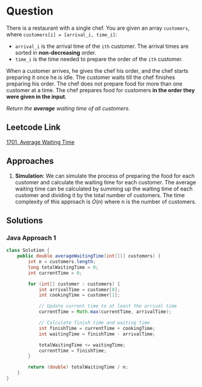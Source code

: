 # Question

There is a restaurant with a single chef. You are given an array `customers`, where `customers[i] = [arrival_i, time_i]`:

- `arrival_i` is the arrival time of the `ith` customer. The arrival times are sorted in **non-decreasing** order.
- `time_i` is the time needed to prepare the order of the `ith` customer.

When a customer arrives, he gives the chef his order, and the chef starts preparing it once he is idle. The customer waits till the chef finishes preparing his order. The chef does not prepare food for more than one customer at a time. The chef prepares food for customers **in the order they were given in the input**.

_Return the **average** waiting time of all customers._

## Leetcode Link

[1701. Average Waiting Time](https://leetcode.com/problems/average-waiting-time/)

## Approaches

1. **Simulation**: We can simulate the process of preparing the food for each customer and calculate the waiting time for each customer. The average waiting time can be calculated by summing up the waiting time of each customer and dividing it by the total number of customers. The time complexity of this approach is $O(n)$ where n is the number of customers.

## Solutions

### Java Approach 1

```java
class Solution {
    public double averageWaitingTime(int[][] customers) {
        int n = customers.length;
        long totalWaitingTime = 0;
        int currentTime = 0;

        for (int[] customer : customers) {
            int arrivalTime = customer[0];
            int cookingTime = customer[1];

            // Update current time to at least the arrival time
            currentTime = Math.max(currentTime, arrivalTime);

            // Calculate finish time and waiting time
            int finishTime = currentTime + cookingTime;
            int waitingTime = finishTime - arrivalTime;

            totalWaitingTime += waitingTime;
            currentTime = finishTime;
        }

        return (double) totalWaitingTime / n;
    }
}
```
